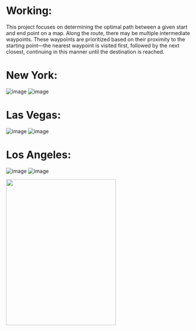 # Working:
This project focuses on determining the optimal path between a given start and end point on a map. Along the route, there may be multiple intermediate waypoints. These waypoints are prioritized based on their proximity to the starting point—the nearest waypoint is visited first, followed by the next closest, continuing in this manner until the destination is reached.


# New York: 
![image](https://github.com/user-attachments/assets/85951525-cafe-42b8-af8b-b78e35a8b25f) ![image](https://github.com/user-attachments/assets/53392757-718d-475b-addb-d30068ef9be7)

# Las Vegas: 
![image](https://github.com/user-attachments/assets/324d7631-ebeb-4a65-aef5-52cb0a13aeec) ![image](https://github.com/user-attachments/assets/2a6ef025-232c-4f6b-8844-81044dc0641c)

# Los Angeles:
![image](https://github.com/user-attachments/assets/7901fd54-bccc-4ae9-955b-48d558fe1148) ![image](https://github.com/user-attachments/assets/fc8ed132-358a-4d7e-9f93-5359abb56de3)

<img src="https://github.com/user-attachments/assets/85951525-cafe-42b8-af8b-b78e35a8b25f" width="300" height="400" />
